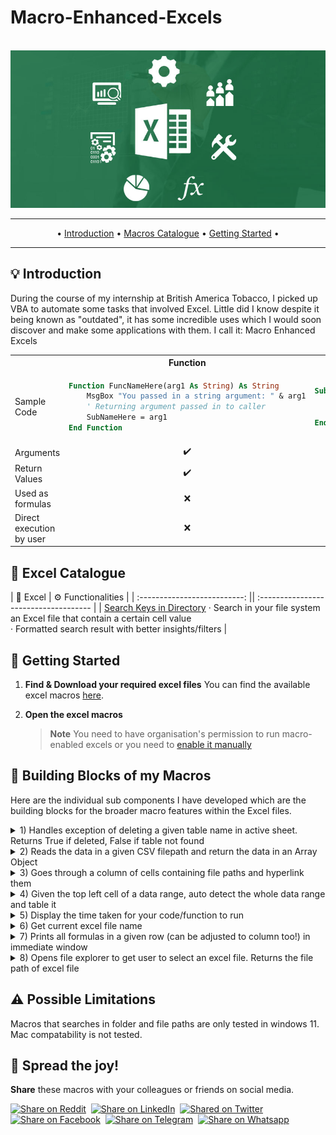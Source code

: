 # Macro-Enhanced-Excels

<br />
<div align="center">
  <a href="https://learn.microsoft.com/en-us/office/vba/api/overview/excel">
    <img src="readmeDocs/ExcelBanner.png" alt="Logo">
  </a>
</div>
 
 ---
 
<p align="center">
• <a href="#-introduction">Introduction</a> • <a href="#-macros-Catalogue">Macros Catalogue</a> • <a href="#-getting-started">Getting Started</a> • 
 </p>
 
---

## 💡 Introduction

During the course of my internship at British America Tobacco, I picked up VBA to automate some tasks that involved Excel. Little did I know despite it being known as "outdated", it has some incredible uses which I would soon discover and make some applications with them.
I call it: Macro Enhanced Excels

<table>
<tr>
<th width="350rem" align="center"> </th> <th align="center"> Function </th> </th> <th align="center"> Subs </th>
</tr>
<tr></tr>
<tr>
<td> Sample Code
<td>
	
```vb
Function FuncNameHere(arg1 As String) As String
	MsgBox "You passed in a string argument: " & arg1
	' Returning argument passed in to caller
	SubNameHere = arg1 
End Function
```

</td>
<td>
	
```vb
Sub SubNameHere(arg1 As String, arg2 As Integer)
	MsgBox "You passed in a string argument: " & arg1 
	MsgBox "You passed in an integer argument: " & arg2 
End Sub
```

</td>
</tr>
  
<tr>
<td> Arguments </td>
<td align="center">✔️</td>
<td align="center">✔️</td>
</tr>
<tr>
<td> Return Values </td>
<td align="center">✔️</td>
<td align="center">❌</td>
</tr>
<tr>
<td> Used as formulas </td>
<td align="center">❌</td>
<td align="center">❌</td>
</tr>
<tr>
<td> Direct execution by user </td>
<td align="center">❌</td>
<td align="center">✔️</td>
</tr>
</table>


## 📜 Excel Catalogue 

|       🤖   Excel            |  ⚙️ Functionalities                    | 
| :--------------------------: || :------------------------------------ | 
| [Search Keys in Directory](https://github.com/LimJiaEarn/ExcelMacroAutomations)  · Search in your file system an Excel file that contain a certain cell value <br> · Formatted search result with better insights/filters                 | 


## 🤸 Getting Started

1. **Find & Download your required excel files**
   You can find the available excel macros [here](macros-Catalogue).


2. **Open the excel macros** 
   > **Note**
   > You need to have organisation's permission to run macro-enabled excels or you need to [enable it manually](https://support.microsoft.com/en-us/office/enable-or-disable-macros-in-microsoft-365-files-12b036fd-d140-4e74-b45e-16fed1a7e5c6)


## 🧬 Building Blocks of my Macros 
Here are the individual sub components I have developed which are the building blocks for the broader macro features within the Excel files.

<details>
<summary> 1) Handles exception of deleting a given table name in active sheet. Returns True if deleted, False if table not found </summary>
	
```vb
Function DeleteTable(tableName As String) As Boolean
    On Error Resume Next
	Dim tbl As ListObject
	Set tbl = ActiveSheet.ListObjects(tableName)
    On Error GoTo 0
    If Not tbl Is Nothing Then
	tbl.Delete
	DeleteTable = True
	Exit Function
    End If
    DeleteTable = False
End Function
```
	
</details>

<details>
<summary> 2) Reads the data in a given CSV filepath and return the data in an Array Object </summary>
	
```vb
Function ReadCSV(filePath As String) As Object
    Dim searchKeyList As Object
    Set searchKeyList = CreateObject("System.Collections.ArrayList")

    Dim keyString As String ' Stores entire csv file as a string to be processed
    Open filePath For Input As #1
    	keyString = Input$(LOF(1), #1) 
    Close #1

    Dim searchKeys() As String ' Array to store each value in the csv string 
    searchKeys = Split(keyString, ",")

    ' Filter out whitespace / newline characters / empty values
    Dim i As Long
    For i = LBound(searchKeys) To UBound(searchKeys)
	Dim key As String
	key = Trim(Replace(searchKeys(i), vbNewLine, ""))

	If Len(key) > 0 Then
	    searchKeyList.Add key
	End If
    Next i

    Set ReadCSV = searchKeyList 
End Function
```
	
</details>

<details>
<summary> 3) Goes through a column of cells containing file paths and hyperlink them </summary>
	
```vb
Sub HyperlinkFilePaths()
    Dim FilePathRange As Range
    Dim cell As Range
    Dim Hyperlink As Hyperlink

    ' Define the range of cells containing file paths
    Set FilePathRange = Range("B2:B3307")

    ' Loop through each cell in the range
    For Each cell In FilePathRange
	' Create a hyperlink for each non-empty cell
	If Len(cell.Value) > 0 Then
	    Set Hyperlink = ActiveSheet.Hyperlinks.Add(Anchor:=cell, Address:=cell.Value, TextToDisplay:=cell.Value)
	    ' Customize the formatting of the hyperlink
	    Hyperlink.Range.Font.Color = RGB(48, 105, 248) ' Blue color
	End If
    Next cell
End Sub
```
	
</details>

<details>
<summary> 4) Given the top left cell of a data range, auto detect the whole data range and table it </summary>
	
```vb
Sub CreateTableFromTopLeftCell(topLeftCell As String) 

    ' Extract the columns and rows of the top left cell
    Dim topLeftRow As Long
    Dim topLeftColumn As Long
    topLeftRow = Range(topLeftCell).Row
    topLeftColumn = Range(topLeftCell).Column

    ' Extract the columns and rows of the bottom right cell
    Dim lastRightColumn As Long
    Dim lastRightRow As Long
    lastRightColumn = ActiveSheet.Cells(topLeftRow, ActiveSheet.Columns.Count).End(xlToLeft).Column
    lastRightRow = ActiveSheet.Cells(ActiveSheet.Rows.Count, lastRightColumn).End(xlUp).Row

    ' Finalise the range of the table
    Dim tableRange As String
    tableRange = ActiveSheet.Cells(topLeftRow, topLeftColumn).Address & ":" & ActiveSheet.Cells(lastRightRow, lastRightColumn).Address

    ' Create the table from the range configured
    ActiveSheet.ListObjects.Add(xlSrcRange, Range(tableRange), , xlYes).Name = "CreatedTableFromMacro"

End Sub
```
	
</details>
    
<details>
<summary> 5) Display the time taken for your code/function to run </summary>
	
```vb
Sub TimerFunction() ' Main function for you to append to your code
    Dim startTime As Double
    Dim endTime As Double
	
    startTime = Timer
    ' Your algorithm/entry to function call
    endTime = Timer

    Dim timeTaken As String
    timeTaken = timerBuilder(endTime-startTime) 
    Debug.Print timeTaken ' display the time taken of your code

End Sub

Function timerBuilder(timeTaken As Double) As String ' The function that builds the display message
    
    Dim timeString As String
    Dim timeUnit As Integer

    ' Calculating hrs taken (if any)
    timeUnit = Int(timeTaken / 3600)
    If timeUnit > 0 Then
        timeString = timeUnit & " hrs"
    End If
    
    ' Calculating mins taken (if any)
    timeUnit = Int((timeTaken Mod 3600) / 60)
    If timeUnit > 0 Then
        If timeString <> "" Then
            timeString = timeString & ", "
        End If
        timeString = timeString & timeUnit & " mins"
    End If

    ' Calculating secs taken (if any)
    timeUnit = Int(timeTaken Mod 60)
    If timeUnit > 0 Then
        If timeString <> "" Then
            timeString = timeString & ", "
        End If
        timeString = timeString & timeUnit & " secs"
    End If

    Set timerBuilder = timeString

End Function
```
	
</details>
	
<details>
<summary> 6) Get current excel file name </summary>
	
```vb
Function CurrentfileName() As String
    Dim fileFullName As String
    Dim fileName As String
     
    ' Extract the file name from the file full path
    fileFullName = ThisWorkbook.FullName
    fileName = Mid(fileFullName, InStrRev(fileFullName, "/") + 1)
    
    ' Return the file name without file extension
    CurrentfileName = Left(fileName, InStrRev(fileName, ".") - 1)

End Function
```
	
</details>
	
<details>
<summary> 7) Prints all formulas in a given row (can be adjusted to column too!) in immediate window </summary>
	
```vb
Sub PrintFormulasInGivenRow(rowNum As Long)
    Dim ws As Worksheet
    Set ws = ActiveSheet
    
    Dim lastCol As Long
    lastCol = ws.Cells(rowNum, Columns.Count).End(xlToLeft).Column
    
    Dim rng As Range
    Set rng = ws.Range(ws.Cells(rowNum, 1), ws.Cells(rowNum, lastCol))
    
    Dim i As Integer
    i = 1
    
    Dim cell As Range
    For Each cell In rng
        If cell.HasFormula Then
            Debug.Print "' " & Replace(cell.Address, "$", "") & ":"
            Debug.Print "Formula: " & """" & cell.Formula & """" & vbNewLine
            
        End If
        i = i + 1
    Next cell
End Sub
```
	
</details>

<details>
<summary> 8) Opens file explorer to get user to select an excel file. Returns the file path of excel file  </summary>

```vb
Function getFilePath(boxMsg As String) As String

    Dim filePath As Variant
    filePath = Application.GetOpenFilename(Title:=boxMsg, FileFilter:="Excel Files (*.xlsx; *.xls; *.xlsm), *.xlsx; *.xls")
    If filePath <> False Then
        getFilePath = filePath
    Else
        getFilePath = "CANCELLED"
    End If

End Function
```

</details>

## ⚠️ Possible Limitations

Macros that searches in folder and file paths are only tested in windows 11. Mac compatability is not tested.



## 🌟 Spread the joy!
**Share** these macros with your colleagues or friends on social media.

<a href="https://www.reddit.com" target="_blank">
 <img src="https://img.shields.io/twitter/url?label=Reddit&logo=Reddit&style=social&url=https://www.reddit.com/" alt="Share on Reddit"/></a>&nbsp;
<a href="https://www.linkedin.com" target="_blank">
 <img src="https://img.shields.io/twitter/url?label=LinkedIn&logo=LinkedIn&style=social&url=https://www.linkedin.com" alt="Share on LinkedIn"/></a>&nbsp;
<a href="https://twitter.com" target="_blank">
 <img src="https://img.shields.io/twitter/url?label=Twitter&logo=Twitter&style=social&url=https://twitter.com" alt="Shared on Twitter"/></a>&nbsp;
<a href="https://www.facebook.com" target="_blank">
 <img src="https://img.shields.io/twitter/url?label=Facebook&logo=Facebook&style=social&url=https://www.facebook.com" alt="Share on Facebook"/></a>&nbsp;
<a href="https://t.me/share" target="_blank">
 <img src="https://img.shields.io/twitter/url?label=Telegram&logo=Telegram&style=social&url=https://t.me/share" alt="Share on Telegram"/></a>&nbsp;
<a href="https://wa.me" target="_blank">
 <img src="https://img.shields.io/twitter/url?label=Whatsapp&logo=Whatsapp&style=social&url=https://wa.me" alt="Share on Whatsapp"/></a>&nbsp;

